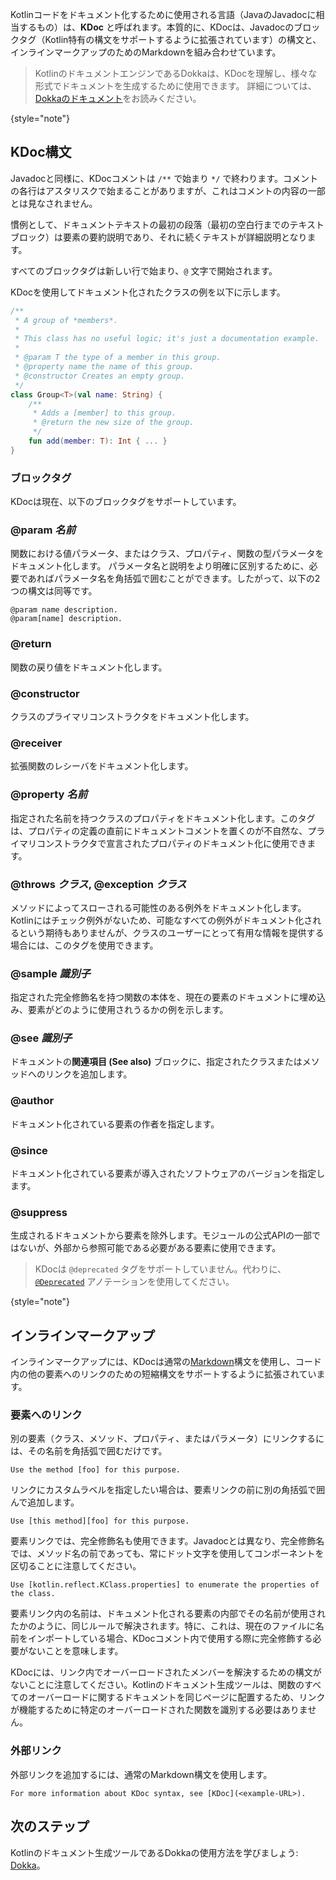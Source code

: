 [//]: # (title: Kotlinコードのドキュメント化: KDoc)

Kotlinコードをドキュメント化するために使用される言語（JavaのJavadocに相当するもの）は、**KDoc** と呼ばれます。本質的に、KDocは、Javadocのブロックタグ（Kotlin特有の構文をサポートするように拡張されています）の構文と、インラインマークアップのためのMarkdownを組み合わせています。

> KotlinのドキュメントエンジンであるDokkaは、KDocを理解し、様々な形式でドキュメントを生成するために使用できます。
> 詳細については、[Dokkaのドキュメント](dokka-introduction.md)をお読みください。
>
{style="note"}

## KDoc構文

Javadocと同様に、KDocコメントは `/**` で始まり `*/` で終わります。コメントの各行はアスタリスクで始まることがありますが、これはコメントの内容の一部とは見なされません。

慣例として、ドキュメントテキストの最初の段落（最初の空白行までのテキストブロック）は要素の要約説明であり、それに続くテキストが詳細説明となります。

すべてのブロックタグは新しい行で始まり、`@` 文字で開始されます。

KDocを使用してドキュメント化されたクラスの例を以下に示します。

```kotlin
/**
 * A group of *members*.
 *
 * This class has no useful logic; it's just a documentation example.
 *
 * @param T the type of a member in this group.
 * @property name the name of this group.
 * @constructor Creates an empty group.
 */
class Group<T>(val name: String) {
    /**
     * Adds a [member] to this group.
     * @return the new size of the group.
     */
    fun add(member: T): Int { ... }
}
```

### ブロックタグ

KDocは現在、以下のブロックタグをサポートしています。

### @param _名前_

関数における値パラメータ、またはクラス、プロパティ、関数の型パラメータをドキュメント化します。
パラメータ名と説明をより明確に区別するために、必要であればパラメータ名を角括弧で囲むことができます。したがって、以下の2つの構文は同等です。

```none
@param name description.
@param[name] description.
```

### @return

関数の戻り値をドキュメント化します。

### @constructor

クラスのプライマリコンストラクタをドキュメント化します。

### @receiver

拡張関数のレシーバをドキュメント化します。

### @property _名前_

指定された名前を持つクラスのプロパティをドキュメント化します。このタグは、プロパティの定義の直前にドキュメントコメントを置くのが不自然な、プライマリコンストラクタで宣言されたプロパティのドキュメント化に使用できます。

### @throws _クラス_, @exception _クラス_

メソッドによってスローされる可能性のある例外をドキュメント化します。Kotlinにはチェック例外がないため、可能なすべての例外がドキュメント化されるという期待もありませんが、クラスのユーザーにとって有用な情報を提供する場合には、このタグを使用できます。

### @sample _識別子_

指定された完全修飾名を持つ関数の本体を、現在の要素のドキュメントに埋め込み、要素がどのように使用されうるかの例を示します。

### @see _識別子_

ドキュメントの**関連項目 (See also)** ブロックに、指定されたクラスまたはメソッドへのリンクを追加します。

### @author

ドキュメント化されている要素の作者を指定します。

### @since

ドキュメント化されている要素が導入されたソフトウェアのバージョンを指定します。

### @suppress

生成されるドキュメントから要素を除外します。モジュールの公式APIの一部ではないが、外部から参照可能である必要がある要素に使用できます。

> KDocは `@deprecated` タグをサポートしていません。代わりに、[`@Deprecated`](https://kotlinlang.org/api/core/kotlin-stdlib/kotlin/-deprecated/) アノテーションを使用してください。
>
{style="note"}

## インラインマークアップ

インラインマークアップには、KDocは通常の[Markdown](https://daringfireball.net/projects/markdown/syntax)構文を使用し、コード内の他の要素へのリンクのための短縮構文をサポートするように拡張されています。

### 要素へのリンク

別の要素（クラス、メソッド、プロパティ、またはパラメータ）にリンクするには、その名前を角括弧で囲むだけです。

```none
Use the method [foo] for this purpose.
```

リンクにカスタムラベルを指定したい場合は、要素リンクの前に別の角括弧で囲んで追加します。

```none
Use [this method][foo] for this purpose.
```

要素リンクでは、完全修飾名も使用できます。Javadocとは異なり、完全修飾名では、メソッド名の前であっても、常にドット文字を使用してコンポーネントを区切ることに注意してください。

```none
Use [kotlin.reflect.KClass.properties] to enumerate the properties of the class.
```

要素リンク内の名前は、ドキュメント化される要素の内部でその名前が使用されたかのように、同じルールで解決されます。特に、これは、現在のファイルに名前をインポートしている場合、KDocコメント内で使用する際に完全修飾する必要がないことを意味します。

KDocには、リンク内でオーバーロードされたメンバーを解決するための構文がないことに注意してください。Kotlinのドキュメント生成ツールは、関数のすべてのオーバーロードに関するドキュメントを同じページに配置するため、リンクが機能するために特定のオーバーロードされた関数を識別する必要はありません。

### 外部リンク

外部リンクを追加するには、通常のMarkdown構文を使用します。

```none
For more information about KDoc syntax, see [KDoc](<example-URL>).
```

## 次のステップ

Kotlinのドキュメント生成ツールであるDokkaの使用方法を学びましょう: [Dokka](dokka-introduction.md)。